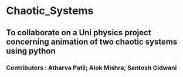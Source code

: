 # Chaotic_Systems
## To collaborate on a Uni physics project concerning animation of two chaotic systems using python
### Contributers : Atharva Patil; Alok Mishra; Santosh Gidwani
